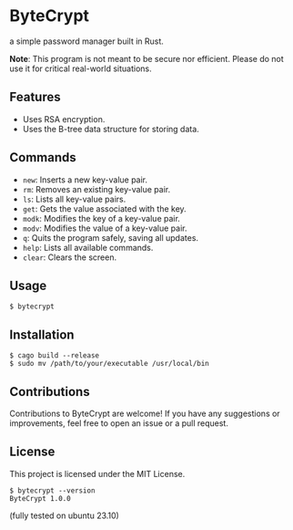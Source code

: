 # ByteCrypt

a simple password manager built in Rust.

**Note**: This program is not meant to be secure nor efficient. Please do not use it for critical real-world situations.

## Features

- Uses RSA encryption.
- Uses the B-tree data structure for storing data.

## Commands

- `new`: Inserts a new key-value pair.
- `rm`: Removes an existing key-value pair.
- `ls`: Lists all key-value pairs.
- `get`: Gets the value associated with the key.
- `modk`: Modifies the key of a key-value pair.
- `modv`: Modifies the value of a key-value pair.
- `q`: Quits the program safely, saving all updates.
- `help`: Lists all available commands.
- `clear`: Clears the screen.

## Usage
```
$ bytecrypt
```

## Installation
```
$ cago build --release
$ sudo mv /path/to/your/executable /usr/local/bin
```

## Contributions

Contributions to ByteCrypt are welcome! If you have any suggestions or improvements, feel free to open an issue or a pull request.

## License

This project is licensed under the MIT License.

```
$ bytecrypt --version
ByteCrypt 1.0.0
```

(fully tested on ubuntu 23.10)
